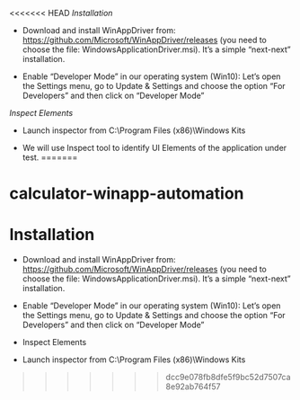 <<<<<<< HEAD
*Installation*

- Download and install WinAppDriver from: https://github.com/Microsoft/WinAppDriver/releases (you need to choose the file: WindowsApplicationDriver.msi). It’s a simple “next-next” installation.

- Enable “Developer Mode” in our operating system (Win10): Let’s open the Settings menu, go to Update & Settings and choose the option “For Developers” and then click on “Developer Mode”

*Inspect Elements*

- Launch inspector from C:\Program Files (x86)\Windows Kits

- We will use Inspect tool to identify UI Elements of the application under test.
=======
# calculator-winapp-automation
# Installation

* Download and install WinAppDriver from: https://github.com/Microsoft/WinAppDriver/releases (you need to choose the file: WindowsApplicationDriver.msi). It’s a simple “next-next” installation.

* Enable “Developer Mode” in our operating system (Win10): Let’s open the Settings menu, go to Update & Settings and choose the option “For Developers” and then click on “Developer Mode”

* Inspect Elements

* Launch inspector from C:\Program Files (x86)\Windows Kits
>>>>>>> dcc9e078fb8dfe5f9bc52d7507ca8e92ab764f57
